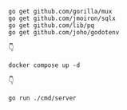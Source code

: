 ```
go get github.com/gorilla/mux
go get github.com/jmoiron/sqlx
go get github.com/lib/pq
go get github.com/joho/godotenv
```

👇

```
docker compose up -d
```

👇

```
go run ./cmd/server
```

